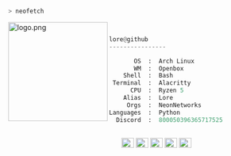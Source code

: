 

```bash

> neofetch

```
<img align="left" src="https://i.pinimg.com/originals/96/a0/fc/96a0fce84427fedab035cc02f68332a3.jpg" alt="logo.png" width="200" />

```py


lore@github
----------------

       OS  :  Arch Linux
       WM  :  Openbox
    Shell  :  Bash
 Terminal  :  Alacritty
      CPU  :  Ryzen 5
    Alias  :  Lore
     Orgs  :  NeonNetworks
Languages  :  Python
  Discord  :  800050396365717525
  
```

<p align="left">
  &nbsp; &nbsp; &nbsp; &nbsp; &nbsp;&nbsp; &nbsp; &nbsp; &nbsp; &nbsp;&nbsp; &nbsp; &nbsp; &nbsp; &nbsp; &nbsp; &nbsp; &nbsp; &nbsp; &nbsp; &nbsp;&nbsp; &nbsp; &nbsp; &nbsp; &nbsp;&nbsp; &nbsp; &nbsp; &nbsp; &nbsp;
  <img alt="#474342" src="https://via.placeholder.com/15/c6a3e3/000000?text=+" width="25" height="20" />
  <img alt="#fbedf6" src="https://via.placeholder.com/15/897eaa/000000?text=+" width="25" height="20" />
  <img alt="#c9594d" src="https://via.placeholder.com/15/b3829d/000000?text=+" width="25" height="20" />
  <img alt="#f8b9b2" src="https://via.placeholder.com/15/ef82c0/000000?text=+" width="25" height="20" />
  <img alt="#f8b9b2" src="https://via.placeholder.com/15/b4a5e3/000000?text=+" width="25" height="20" />
</p>


